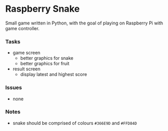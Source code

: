 Raspberry Snake
===============

Small game written in Python, with the goal of playing on Raspberry Pi with game controller.

### Tasks

 - game screen
    - better graphics for snake
    - better graphics for fruit
 - result screen
    - display latest and highest score

### Issues

 - none

### Notes

 - snake should be comprised of colours `#366E9D` and `#FFD84D`